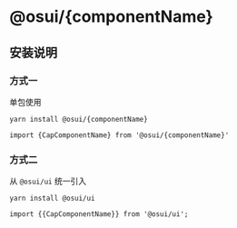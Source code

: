 # @osui/{componentName}

## 安装说明

### 方式一

单包使用

```
yarn install @osui/{componentName}
```

```
import {CapComponentName} from '@osui/{componentName}'
```

### 方式二

从 `@osui/ui` 统一引入

```
yarn install @osui/ui
```

```
import {{CapComponentName}} from '@osui/ui';
```



